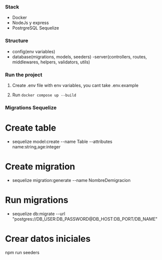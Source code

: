 ### Stack

- Docker
- NodeJs y express
- PostrgreSQL Sequelize

### Structure

- config(env variables)
- database(migrations, models, seeders)
  -server(controllers, routes, middlewares, helpers, validators, utils)

### Run the project

1. Create .env file with env variables, you cant take .env.example

2. Run `docker compose up --build`

### Migrations Sequelize

# Create table

- sequelize model:create --name Table --attributes name:string,age:integer

# Create migration

- sequelize migration:generate --name NombreDemigracion

# Run migrations

- sequelize db:migrate --url "postgres://DB_USER:DB_PASSWORD@DB_HOST:DB_PORT/DB_NAME"

# Crear datos iniciales

npm run seeders
